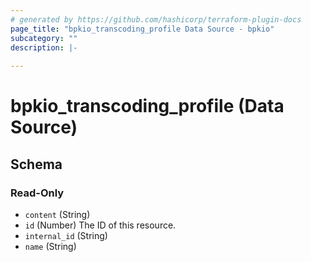 ```yaml
---
# generated by https://github.com/hashicorp/terraform-plugin-docs
page_title: "bpkio_transcoding_profile Data Source - bpkio"
subcategory: ""
description: |-
  
---
```


# bpkio_transcoding_profile (Data Source)





<!-- schema generated by tfplugindocs -->
## Schema

### Read-Only

- `content` (String)
- `id` (Number) The ID of this resource.
- `internal_id` (String)
- `name` (String)
